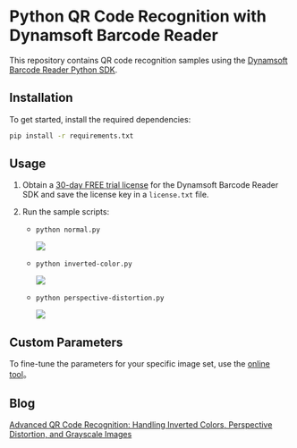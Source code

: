 # Python QR Code Recognition with Dynamsoft Barcode Reader
This repository contains QR code recognition samples using the [Dynamsoft Barcode Reader Python SDK](https://www.dynamsoft.com/barcode-reader/docs/server/programming/python/user-guide.html).

## Installation
To get started, install the required dependencies:

```bash
pip install -r requirements.txt
```

## Usage
1. Obtain a [30-day FREE trial license](https://www.dynamsoft.com/customer/license/trialLicense?product=dbr) for the Dynamsoft Barcode Reader SDK and save the license key in a `license.txt` file.

2. Run the sample scripts:

    - `python normal.py`
       
        ![](https://www.dynamsoft.com/codepool/img/2021/09/qr-color-image-recognition.png)
       
    - `python inverted-color.py`
    
        
        ![](https://www.dynamsoft.com/codepool/img/2021/09/inverted-qr-speed.jpg)
    
    - `python perspective-distortion.py`
        
        ![](https://www.dynamsoft.com/codepool/img/2021/09/qr-perspective-template-decoding.jpg)





## Custom Parameters
To fine-tune the parameters for your specific image set, use the [online tool](https://demo.dynamsoft.com/barcode-reader/)。

## Blog
[Advanced QR Code Recognition: Handling Inverted Colors, Perspective Distortion, and Grayscale Images](https://www.dynamsoft.com/codepool/optimize-qr-recognition-performance.html)
